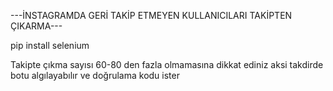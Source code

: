 
---İNSTAGRAMDA GERİ TAKİP ETMEYEN KULLANICILARI TAKİPTEN ÇIKARMA---

pip install selenium 

Takipte çıkma sayısı 60-80 den fazla olmamasına dikkat ediniz aksi takdirde botu algılayabılır ve doğrulama kodu ister
